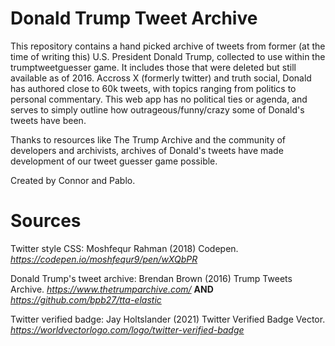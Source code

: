 # Donald Trump Tweet Archive
This repository contains a hand picked archive of tweets from former (at the time of writing this) U.S. President Donald Trump, collected to use within the trumptweetguesser game. It includes those that were deleted but still available as of 2016. Accross X (formerly twitter) and truth social, Donald has authored close to 60k tweets, with topics ranging from politics to personal commentary. This web app has no political ties or agenda, and serves to simply outline how outrageous/funny/crazy some of Donald's tweets have been. 

Thanks to resources like The Trump Archive and the community of developers and archivists, archives of Donald's tweets have made development of our tweet guesser game possible. 

Created by Connor and Pablo. 

# Sources
Twitter style CSS: Moshfequr Rahman (2018) Codepen. _https://codepen.io/moshfequr9/pen/wXQbPR_

Donald Trump's tweet archive: Brendan Brown (2016) Trump Tweets Archive. _https://www.thetrumparchive.com/_ **AND** _https://github.com/bpb27/tta-elastic_

Twitter verified badge: Jay Holtslander (2021) Twitter Verified Badge Vector. _https://worldvectorlogo.com/logo/twitter-verified-badge_
